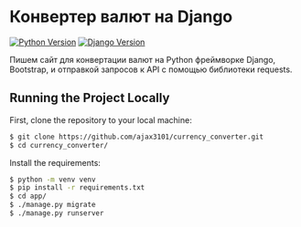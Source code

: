 # Конвертер валют на Django
[![Python Version](https://img.shields.io/badge/python-3.10-brightgreen.svg)](https://python.org)
[![Django Version](https://img.shields.io/badge/django-4.0-brightgreen.svg)](https://djangoproject.com)

Пишем сайт для конвертации валют на Python фреймворке Django, Bootstrap, и отправкой запросов к API с помощью библиотеки requests.

## Running the Project Locally

First, clone the repository to your local machine:
```bash
$ git clone https://github.com/ajax3101/currency_converter.git
$ cd currency_converter/
```
Install the requirements:
```bash
$ python -m venv venv 
$ pip install -r requirements.txt
$ cd app/
$ ./manage.py migrate
$ ./manage.py runserver
```

